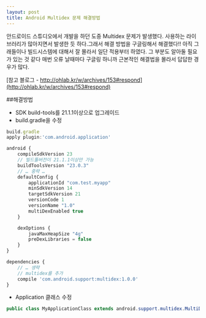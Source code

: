 ```yaml
---
layout: post
title: Android Multidex 문제 해결방법
---
```

안드로이드 스튜디오에서 개발을 하던 도중 Multidex 문제가 발생했다. 사용하는 라이브러리가 많아지면서 발생한 듯 하다.그래서 해결 방법을 구글링해서 해결했다!!
아직 그래들이나 빌드시스템에 대해서 잘 몰라서 일단 적용부터 하였다. 그 부분도 알아둘 필요가 있는 것 같다 매번 오류 날때마다 구글링 하니까 근본적인 해결법을 몰라서 답답한 경우가 많다.

[참고 블로그 - http://ohlab.kr/w/archives/153#respond](http://ohlab.kr/w/archives/153#respond)

##해결방법 

* SDK build-tools를 21.1.1이상으로 업그레이드
* build.gradle을 수정

~~~javascript
build.gradle
apply plugin:'com.android.application'

android {
	compileSdkVersion 23
	// 빌드툴버전이 21.1.1이상만 가능
	buildToolsVersion "23.0.3"
	// … 중략 …
	defaultConfig {
		applicationId "com.test.myapp"
		minSdkVersion 14
		targetSdkVersion 21
		versionCode 1
		versionName "1.0"
		multiDexEnabled true
	}

	dexOptions {
		javaMaxHeapSize "4g"
		preDexLibraries = false
	}
}

dependencies {
	// … 생략
	// multidex를 추가
	compile 'com.android.support:multidex:1.0.0'
}
~~~
* Application 클래스 수정

~~~java
public class MyApplicationClass extends android.support.multidex.MultiDexApplication
~~~





